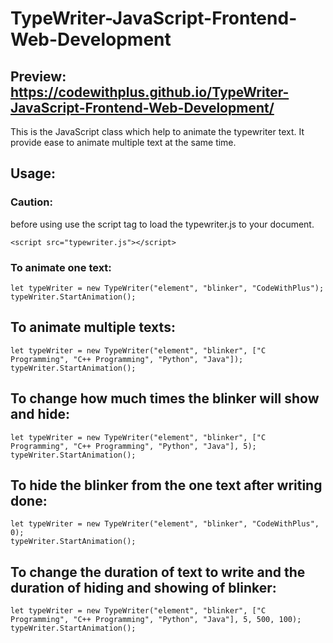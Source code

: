 # TypeWriter-JavaScript-Frontend-Web-Development

## Preview: https://codewithplus.github.io/TypeWriter-JavaScript-Frontend-Web-Development/

This is the JavaScript class which help to animate the typewriter text. It provide ease to animate multiple text at the same time.

## Usage:

### Caution:
before using use the script tag to load the typewriter.js to your document.
```
<script src="typewriter.js"></script>
```

### To animate one text:
```
let typeWriter = new TypeWriter("element", "blinker", "CodeWithPlus");
typeWriter.StartAnimation();
```

## To animate multiple texts:
```
let typeWriter = new TypeWriter("element", "blinker", ["C Programming", "C++ Programming", "Python", "Java"]);
typeWriter.StartAnimation();
```

## To change how much times the blinker will show and hide:
```
let typeWriter = new TypeWriter("element", "blinker", ["C Programming", "C++ Programming", "Python", "Java"], 5);
typeWriter.StartAnimation();    
```

## To hide the blinker from the one text after writing done:
```
let typeWriter = new TypeWriter("element", "blinker", "CodeWithPlus", 0);
typeWriter.StartAnimation();
```

## To change the duration of text to write and the duration of hiding and showing of blinker:
```
let typeWriter = new TypeWriter("element", "blinker", ["C Programming", "C++ Programming", "Python", "Java"], 5, 500, 100);
typeWriter.StartAnimation();  
```
